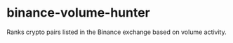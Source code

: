 # binance-volume-hunter
Ranks crypto pairs listed in the Binance exchange based on volume activity.
